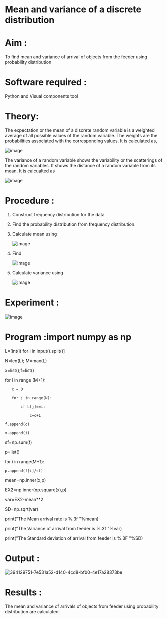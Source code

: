 #  Mean and variance of a discrete  distribution


# Aim : 

To find mean and variance of arrival of objects from the feeder using probability distribution


# Software required :  

Python and Visual components tool

# Theory:

The expectation or the mean of a discrete random variable is a weighted average of all possible
values of the random variable. The weights are the probabilities associated with the corresponding values. 
It is calculated as,

![image](https://user-images.githubusercontent.com/103921593/192938463-e34177f4-f188-48a0-bda2-8f6d1d660ed2.png)

The variance of a random variable shows the variability or the scatterings of the random variables.
It shows the distance of a random variable from its mean. It is calcualted as

![image](https://user-images.githubusercontent.com/103921593/192938695-99fedc01-34d5-4d36-84df-5880e766ed0c.png)


# Procedure :

1. Construct frequency distribution for the data

2. Find the  probability distribution from frequency distribution.

3. Calculate mean using 
   
   ![image](https://user-images.githubusercontent.com/103921593/192940431-03b81777-c54d-4286-b4f4-82dfe7666b4c.png)

4. Find  
   
      ![image](https://user-images.githubusercontent.com/103921593/192940255-2d9dd746-6875-4a6d-877b-6da6cdb96ab1.png)

5.  Calculate variance using 
  
      ![image](https://user-images.githubusercontent.com/103921593/192942852-913550a9-fabe-4a55-b956-0487b18bbd97.png)


# Experiment :

![image](https://user-images.githubusercontent.com/103921593/229993174-5b67e57e-3e01-4ac4-9f83-410a932b22bf.png)

# Program :import numpy as np

L=[int(i) for i in input().split()]

N=len(L); M=max(L)

x=list();f=list()

for i in range (M+1):
```
   c = 0

   for j in range(N):

       if L[j]==i:

           c=c+1

f.append(c)

x.append(i)
```
sf=np.sum(f)

p=list()

for i in range(M+1):
```
p.append(f[i]/sf)
```
mean=np.inner(x,p)

EX2=np.inner(np.square(x),p)

var=EX2-mean**2

SD=np.sqrt(var)

print("The Mean arrival rate is %.3f "%mean)

print("The Variance of arrival from feeder is %.3f "%var)

print("The Standard deviation of arrival from feeder is %.3F "%SD)
# Output : 

![394129751-7e531a52-d140-4cd8-bfb0-4e17a28373be](https://github.com/user-attachments/assets/b22b9fc7-486f-466e-969a-340d434a33ae)


# Results :
The mean and variance of arrivals of objects from feeder using probability distribution are calculated.


